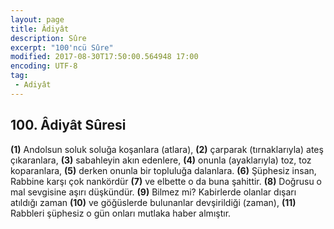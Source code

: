 ```yaml
---
layout: page
title: Âdiyât
description: Sûre
excerpt: "100'ncü Sûre"
modified: 2017-08-30T17:50:00.564948 17:00
encoding: UTF-8
tag: 
 - Adiyât
---
```


## 100. Âdiyât Sûresi

**(1)** Andolsun soluk soluğa koşanlara (atlara),
**(2)** çarparak (tırnaklarıyla) ateş çıkaranlara,
**(3)** sabahleyin akın edenlere,
**(4)** onunla (ayaklarıyla) toz, toz koparanlara,
**(5)** derken onunla bir topluluğa dalanlara.
**(6)** Şüphesiz insan, Rabbine karşı çok nankördür
**(7)** ve elbette o da buna şahittir.
**(8)** Doğrusu o mal sevgisine aşırı düşkündür.
**(9)** Bilmez mi? Kabirlerde olanlar dışarı atıldığı zaman 
**(10)** ve göğüslerde bulunanlar devşirildiği (zaman),
**(11)** Rabbleri şüphesiz o gün onları mutlaka haber almıştır.
